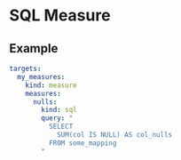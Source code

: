 # SQL Measure

## Example

```yaml
targets:
  my_measures:
    kind: measure
    measures:
      nulls:
        kind: sql
        query: "
          SELECT 
            SUM(col IS NULL) AS col_nulls
          FROM some_mapping
        "
```
